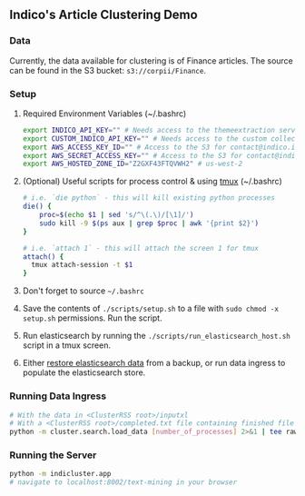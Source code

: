 ## Indico's Article Clustering Demo

### Data
Currently, the data available for clustering is of Finance articles. The source can be found in the S3 bucket: `s3://corpii/Finance`.


### Setup
1. Required Environment Variables (~/.bashrc)

    ```bash
    export INDICO_API_KEY="" # Needs access to the themeextraction server
    export CUSTOM_INDICO_API_KEY="" # Needs access to the custom collections
    export AWS_ACCESS_KEY_ID="" # Access to the S3 for contact@indico.io
    export AWS_SECRET_ACCESS_KEY="" # Access to the S3 for contact@indico.io
    export AWS_HOSTED_ZONE_ID="Z2GXF43FTQVWH2" # us-west-2
    ```
2. (Optional) Useful scripts for process control & using [tmux](https://gist.github.com/MohamedAlaa/2961058) (~/.bashrc)

    ```bash
    # i.e. `die python` - this will kill existing python processes
    die() {
        proc=$(echo $1 | sed 's/^\(.\)/[\1]/')
        sudo kill -9 $(ps aux | grep $proc | awk '{print $2}')
    }

    # i.e. `attach 1` - this will attach the screen 1 for tmux
    attach() {
      tmux attach-session -t $1
    }
    ```
3. Don't forget to source `~/.bashrc`
4. Save the contents of `./scripts/setup.sh` to a file with `sudo chmod -x setup.sh` permissions. Run the script.

5. Run elasticsearch by running the `./scripts/run_elasticsearch_host.sh` script in a tmux screen.

6. Either [restore elasticsearch data](https://github.com/IndicoDataSolutions/ClusterRSS/wiki/%5BElasticsearch%5D-Backups-&-Restores) from a backup, or run data ingress to populate the elasticsearch store.

### Running Data Ingress
```bash
# With the data in <ClusterRSS root>/inputxl
# With a <ClusterRSS root>/completed.txt file containing finished file names
python -m cluster.search.load_data [number_of_processes] 2>&1 | tee raw.log
```

### Running the Server
```bash
python -m indicluster.app
# navigate to localhost:8002/text-mining in your browser
```
